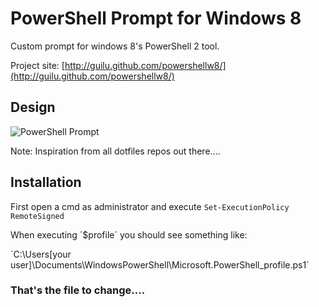# PowerShell Prompt for Windows 8

Custom prompt for windows 8's PowerShell 2 tool.

Project site: [http://guilu.github.com/powershellw8/](http://guilu.github.com/powershellw8/)

## Design

![PowerShell Prompt](http://guilu.github.com/powershellw8/images/screenshots/powershellw8.png?v=4)

Note: Inspiration from all dotfiles repos out there....

## Installation

First open a cmd as administrator and execute `Set-ExecutionPolicy RemoteSigned`

When executing ´$profile´ you should see something like:

´C:\Users\[your user]\Documents\WindowsPowerShell\Microsoft.PowerShell_profile.ps1´

### That's the file to change....
